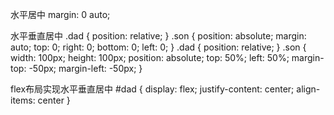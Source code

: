 水平居中
margin: 0 auto;

水平垂直居中
.dad {
    position: relative;
}
.son {
    position: absolute;
    margin: auto;
    top: 0;
    right: 0;
    bottom: 0;
    left: 0;
}
.dad {
    position: relative;
}
.son {
    width: 100px;
    height: 100px;
    position: absolute;
    top: 50%;
    left: 50%;
    margin-top: -50px;
    margin-left: -50px;
}

flex布局实现水平垂直居中
#dad {
    display: flex;
    justify-content: center;
    align-items: center
}
